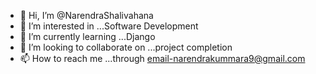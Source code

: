 - 👋 Hi, I’m @NarendraShalivahana
- 👀 I’m interested in ...Software Development
- 🌱 I’m currently learning ...Django
- 💞️ I’m looking to collaborate on ...project completion
- 📫 How to reach me ...through email-narendrakummara9@gmail.com

<!---
NarendraShalivahana/NarendraShalivahana is a ✨ special ✨ repository because its `README.md` (this file) appears on your GitHub profile.
You can click the Preview link to take a look at your changes.
--->
